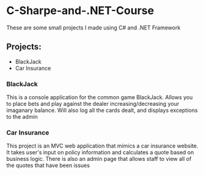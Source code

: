 # C-Sharpe-and-.NET-Course

These are some small projects I made using C# and .NET Framework

## Projects:
- BlackJack
- Car Insurance

### BlackJack
This is a console application for the common game BlackJack. Allows you to place bets and play against the dealer increasing/decreasing your imaganary balance. Will also log all the cards dealt, and displays exceptions to the admin

### Car Insurance
This project is an MVC web application that mimics a car insurance website. It takes user's input on policy information and calculates a quote based on business logic. There is also an admin page that allows staff to view all of the quotes that have been issues
